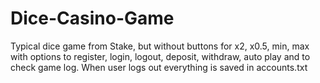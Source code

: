 # Dice-Casino-Game
Typical dice game from Stake, but without buttons for x2, x0.5, min, max with options to register, login, logout, deposit, withdraw, auto play and to check game log. When user logs out everything is saved in accounts.txt
